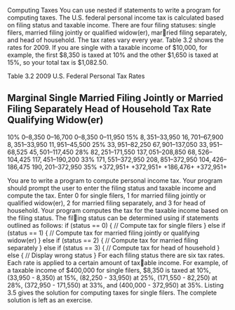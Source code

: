  Computing Taxes
You can use nested if statements to write a program for computing taxes.
 The U.S. federal personal income tax is calculated based on filing status and taxable income. 
There are four filing statuses: single filers, married filing jointly or qualified widow(er), married filing separately, and head of household. The tax rates vary every year. Table 3.2 shows 
the rates for 2009. If you are single with a taxable income of $10,000, for example, the first 
$8,350 is taxed at 10% and the other $1,650 is taxed at 15%, so your total tax is $1,082.50.

Table 3.2 2009 U.S. Federal Personal Tax Rates

Marginal           Single          Married Filing Jointly or      Married Filing Separately        Head of Household
Tax Rate                               Qualifying Widow(er)
-------------------------------------------------------------------------------------------------------------------
  10%            $0–$8,350                   $0–$16,700                      $0–$8,350                $0–$11,950
  15%           $8,351–$33,950             $16,701–$67,900                  $8,351–$33,950          $11,951–$45,500
  25%           $33,951–$82,250           $67,901–$137,050                 $33,951–$68,525         $45,501–$117,450
  28%           $82,251–$171,550          $137,051–$208,850                $68,526–$104,425        $117,451–$190,200
  33%           $171,551–$372,950         $208,851–$372,950                $104,426–$186,475       $190,201–$372,950
  35%               +372,951+                 +372,951+                         +186,476+              +372,951+

  You are to write a program to compute personal income tax. Your program should prompt the 
user to enter the filing status and taxable income and compute the tax. Enter 0 for single filers, 1
for married filing jointly or qualified widow(er), 2 for married filing separately, and 3 for head 
of household.
Your program computes the tax for the taxable income based on the filing status. The filing status can be determined using if statements outlined as follows:
if (status == 0) {
 // Compute tax for single filers
}
else if (status == 1) {
 // Compute tax for married filing jointly or qualifying widow(er)
}
else if (status == 2) {
 // Compute tax for married filing separately
}
else if (status == 3) {
 // Compute tax for head of household
}
else {
 // Display wrong status
}
For each filing status there are six tax rates. Each rate is applied to a certain amount of taxable income. For example, of a taxable income of $400,000 for single filers, $8,350 is taxed 
at 10%, (33,950 - 8,350) at 15%, (82,250 - 33,950) at 25%, (171,550 - 82,250) at 28%, 
(372,950 - 171,550) at 33%, and (400,000 - 372,950) at 35%.
Listing 3.5 gives the solution for computing taxes for single filers. The complete solution 
is left as an exercise.
